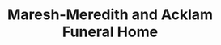 ---
title: "Maresh-Meredith and Acklam Funeral Home"
url: /racine/maresh-meredith-and-acklam-funeral-home/
shop: funeral directors
---